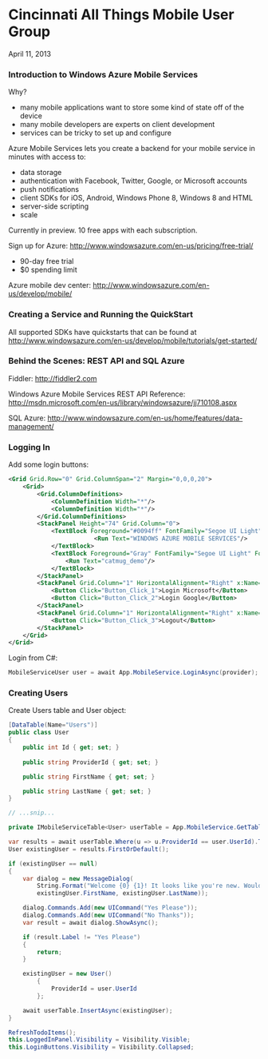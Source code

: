 # Cincinnati All Things Mobile User Group
April 11, 2013

### Introduction to Windows Azure Mobile Services
Why?
* many mobile applications want to store some kind of state off of the device
* many mobile developers are experts on client development
* services can be tricky to set up and configure

Azure Mobile Services lets you create a backend for your mobile service in minutes with access to:
* data storage
* authentication with Facebook, Twitter, Google, or Microsoft accounts
* push notifications
* client SDKs for iOS, Android, Windows Phone 8, Windows 8 and HTML
* server-side scripting
* scale

Currently in preview. 10 free apps with each subscription.

Sign up for Azure: http://www.windowsazure.com/en-us/pricing/free-trial/
* 90-day free trial
* $0 spending limit

Azure mobile dev center: http://www.windowsazure.com/en-us/develop/mobile/

### Creating a Service and Running the QuickStart
All supported SDKs have quickstarts that can be found at http://www.windowsazure.com/en-us/develop/mobile/tutorials/get-started/

### Behind the Scenes: REST API and SQL Azure
Fiddler: http://fiddler2.com

Windows Azure Mobile Services REST API Reference: http://msdn.microsoft.com/en-us/library/windowsazure/jj710108.aspx

SQL Azure: http://www.windowsazure.com/en-us/home/features/data-management/

### Logging In
Add some login buttons:
```xml
<Grid Grid.Row="0" Grid.ColumnSpan="2" Margin="0,0,0,20">
    <Grid>
        <Grid.ColumnDefinitions>
            <ColumnDefinition Width="*"/>
            <ColumnDefinition Width="*"/>
        </Grid.ColumnDefinitions>
        <StackPanel Height="74" Grid.Column="0">
            <TextBlock Foreground="#0094ff" FontFamily="Segoe UI Light" Margin="0,0,0,6">
            			<Run Text="WINDOWS AZURE MOBILE SERVICES"/>
            </TextBlock>
            <TextBlock Foreground="Gray" FontFamily="Segoe UI Light" FontSize="45" >
				<Run Text="catmug_demo"/>
            </TextBlock>
        </StackPanel>
        <StackPanel Grid.Column="1" HorizontalAlignment="Right" x:Name="LoginButtons" Visibility="Visible">
            <Button Click="Button_Click_1">Login Microsoft</Button>
            <Button Click="Button_Click_2">Login Google</Button>
        </StackPanel>
        <StackPanel Grid.Column="1" HorizontalAlignment="Right" x:Name="LoggedInPanel" Visibility="Collapsed">
            <Button Click="Button_Click_3">Logout</Button>
        </StackPanel>
    </Grid>
</Grid>
```
Login from C#:
```c#
MobileServiceUser user = await App.MobileService.LoginAsync(provider);
```
### Creating Users
Create Users table and User object:
```c#
[DataTable(Name="Users")]
public class User
{
    public int Id { get; set; }
    
    public string ProviderId { get; set; }

    public string FirstName { get; set; }

    public string LastName { get; set; }
}

// ...snip...

private IMobileServiceTable<User> userTable = App.MobileService.GetTable<User>();
```

```c#
var results = await userTable.Where(u => u.ProviderId == user.UserId).ToListAsync();
User existingUser = results.FirstOrDefault();

if (existingUser == null)
{
    var dialog = new MessageDialog(
        String.Format("Welcome {0} {1}! It looks like you're new. Would you like to create a new profile?",
        existingUser.FirstName, existingUser.LastName));

    dialog.Commands.Add(new UICommand("Yes Please"));
    dialog.Commands.Add(new UICommand("No Thanks"));
    var result = await dialog.ShowAsync();

    if (result.Label != "Yes Please")
    {
        return;
    }

    existingUser = new User()
        {
            ProviderId = user.UserId
        };                

    await userTable.InsertAsync(existingUser);
}

RefreshTodoItems();
this.LoggedInPanel.Visibility = Visibility.Visible;
this.LoginButtons.Visibility = Visibility.Collapsed;
```

